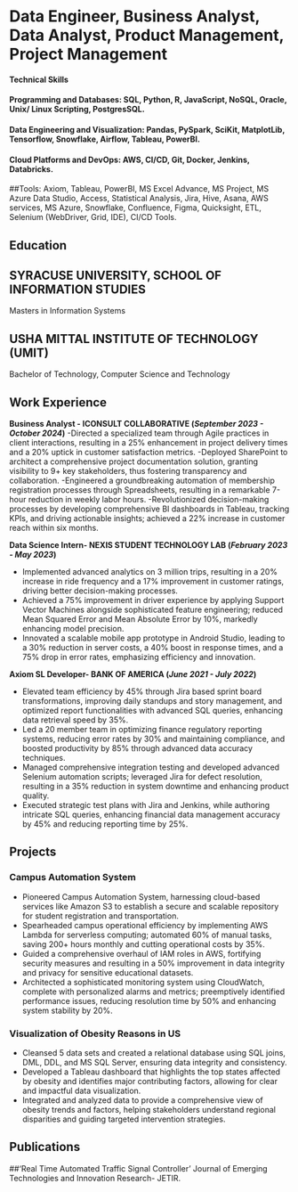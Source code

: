 # Data Engineer, Business Analyst, Data Analyst, Product Management, Project Management

#### Technical Skills
#### Programming and Databases: SQL, Python, R, JavaScript, NoSQL, Oracle, Unix/ Linux Scripting, PostgresSQL.
#### Data Engineering and Visualization: Pandas, PySpark, SciKit, MatplotLib, Tensorflow, Snowflake, Airflow, Tableau, PowerBI.
#### Cloud Platforms and DevOps: AWS, CI/CD, Git, Docker, Jenkins, Databricks.

##Tools: Axiom, Tableau, PowerBI, MS Excel Advance, MS Project, MS Azure Data Studio, Access, Statistical Analysis, Jira, Hive, Asana, AWS services, MS Azure, Snowflake, Confluence, Figma, Quicksight, ETL, Selenium (WebDriver, Grid, IDE), CI/CD Tools.

## Education
## SYRACUSE UNIVERSITY, SCHOOL OF INFORMATION STUDIES
Masters in Information Systems 

## USHA MITTAL INSTITUTE OF TECHNOLOGY (UMIT)
Bachelor of Technology, Computer Science and Technology

## Work Experience

**Business Analyst - ICONSULT COLLABORATIVE (_September 2023 - October 2024_)**
-Directed a specialized team through Agile practices in client interactions, resulting in a 25% enhancement in project delivery times and a 20% uptick in customer satisfaction metrics. 
-Deployed SharePoint to architect a comprehensive project documentation solution, granting visibility to 9+ key stakeholders, thus fostering transparency and collaboration. 
-Engineered a groundbreaking automation of membership registration processes through Spreadsheets, resulting in a remarkable 7-hour reduction in weekly labor hours. 
-Revolutionized decision-making processes by developing comprehensive BI dashboards in Tableau, tracking KPIs, and driving actionable insights; achieved a 22% increase in customer reach within six months.


**Data Science Intern- NEXIS STUDENT TECHNOLOGY LAB (_February 2023 - May 2023_)**
-  Implemented advanced analytics on 3 million trips, resulting in a 20% increase in ride frequency and a 17% improvement in customer ratings, driving better decision-making processes. 
- Achieved a 75% improvement in driver experience by applying Support Vector Machines alongside sophisticated feature engineering; reduced Mean Squared Error and Mean Absolute Error by 10%, markedly enhancing model precision. 
- Innovated a scalable mobile app prototype in Android Studio, leading to a 30% reduction in server costs, a 40% boost in response times, and a 75% drop in error rates, emphasizing efficiency and innovation.

**Axiom SL Developer- BANK OF AMERICA (_June 2021 - July 2022_)**
- Elevated team efficiency by 45% through Jira based sprint board transformations, improving daily standups and story management, and optimized report functionalities with advanced SQL queries, enhancing data retrieval speed by 35%. 
- Led a 20 member team in optimizing finance regulatory reporting systems, reducing error rates by 30% and maintaining compliance, and boosted productivity by 85% through advanced data accuracy techniques. 
- Managed comprehensive integration testing and developed advanced Selenium automation scripts; leveraged Jira for defect resolution, resulting in a 35% reduction in system downtime and enhancing product quality. 
- Executed strategic test plans with Jira and Jenkins, while authoring intricate SQL queries, enhancing financial data management accuracy by 45% and reducing reporting time by 25%.






## Projects
### Campus Automation System
- Pioneered Campus Automation System, harnessing cloud-based services like Amazon S3 to establish a secure and scalable repository for student registration and transportation. 
- Spearheaded campus operational efficiency by implementing AWS Lambda for serverless computing; automated 60% of manual tasks, saving 200+ hours monthly and cutting operational costs by 35%. 
- Guided a comprehensive overhaul of IAM roles in AWS, fortifying security measures and resulting in a 50% improvement in data integrity and privacy for sensitive educational datasets. 
- Architected a sophisticated monitoring system using CloudWatch, complete with personalized alarms and metrics; preemptively identified performance issues, reducing resolution time by 50% and enhancing system stability by 20%.


### Visualization of Obesity Reasons in US

- Cleansed 5 data sets and created a relational database using SQL joins, DML, DDL, and MS SQL Server, ensuring data integrity and consistency. 
- Developed a Tableau dashboard that highlights the top states affected by obesity and identifies major contributing factors, allowing for clear and impactful data visualization. 
- Integrated and analyzed data to provide a comprehensive view of obesity trends and factors, helping stakeholders understand regional disparities and guiding targeted intervention strategies.


## Publications
##‘Real Time Automated Traffic Signal Controller’ Journal of Emerging Technologies and Innovation Research- JETIR.

